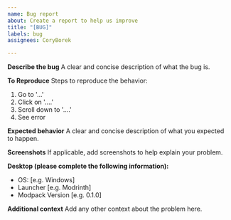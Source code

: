 ```yaml
---
name: Bug report
about: Create a report to help us improve
title: "[BUG]"
labels: bug
assignees: CoryBorek

---
```


**Describe the bug**
A clear and concise description of what the bug is.

**To Reproduce**
Steps to reproduce the behavior:
1. Go to '...'
2. Click on '....'
3. Scroll down to '....'
4. See error

**Expected behavior**
A clear and concise description of what you expected to happen.

**Screenshots**
If applicable, add screenshots to help explain your problem.

**Desktop (please complete the following information):**
 - OS: [e.g. Windows]
 - Launcher [e.g. Modrinth]
 - Modpack Version [e.g. 0.1.0]


**Additional context**
Add any other context about the problem here.
